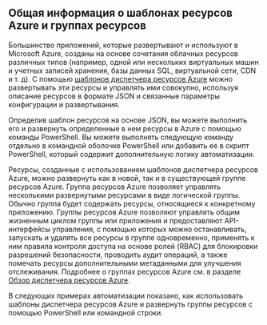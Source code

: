 ## Общая информация о шаблонах ресурсов Azure и группах ресурсов
Большинство приложений, которые развертывают и используют в Microsoft Azure, созданы на основе сочетания облачных ресурсов различных типов (например, одной или нескольких виртуальных машин и учетных записей хранения, базы данных SQL, виртуальной сети, CDN и т. д). С помощью [шаблонов диспетчера ресурсов Azure](../articles/resource-group-authoring-templates.md) можно развертывать эти ресурсы и управлять ими совокупно, используя описание ресурсов в формате JSON и связанные параметры конфигурации и развертывания.

Определив шаблон ресурсов на основе JSON, вы можете выполнить его и развернуть определенные в нем ресурсы в Azure с помощью команды PowerShell. Вы можете выполнять следующую команду отдельно в командной оболочке PowerShell или добавить ее в скрипт PowerShell, который содержит дополнительную логику автоматизации.

Ресурсы, созданные с использованием шаблонов диспетчера ресурсов Azure, можно развернуть как в новой, так и в существующей группе ресурсов Azure. Группа ресурсов Azure позволяет управлять несколькими развернутыми ресурсами в виде логической группы. Обычно группа будет содержать ресурсы, относящиеся к конкретному приложению. Группы ресурсов Azure позволяют управлять общим жизненным циклом группы или приложения и предоставляют API-интерфейсы управления, с помощью которых можно останавливать, запускать и удалять все ресурсы в группе одновременно, применять к ним правила контроля доступа на основе ролей (RBAC) для блокировки разрешений безопасности, проводить аудит операций, а также помечать ресурсы дополнительными метаданными для улучшения отслеживания. Подробнее о группах ресурсов Azure см. в разделе [Обзор диспетчера ресурсов Azure](https://azure.microsoft.com/documentation/articles/resource-group-overview/).

В следующих примерах автоматизации показано, как использовать шаблоны диспетчера ресурсов Azure и развернуть группы ресурсов с помощью PowerShell или командной строки.

<!---HONumber=Oct15_HO3-->